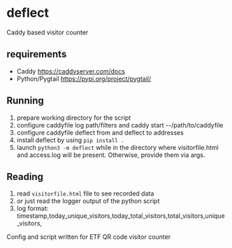 # deflect
Caddy based visitor counter

## requirements

- Caddy https://caddyserver.com/docs
- Python/Pygtail https://pypi.org/project/pygtail/

## Running

1. prepare working directory for the script
1. configure caddyfile log path/filters and caddy start --/path/to/caddyfile
1. configure caddyfile deflect from and deflect to addresses
1. install deflect by using `pip install .`
1. launch `python3 -m deflect` while in the directory where visitorfile.html and access.log will be present. Otherwise, provide them via args.

## Reading

1. read `visitorfile.html` file to see recorded data
1. or just read the logger output of the python script
1. log format: timestamp,today_unique_visitors,today_total_visitors,total_visitors,unique_visitors,

Config and script written for ETF QR code visitor counter

